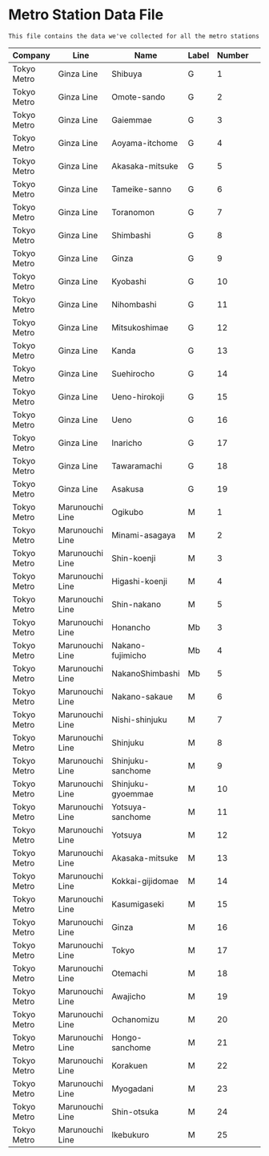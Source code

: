 # Metro Station Data File


    This file contains the data we've collected for all the metro stations


| Company | Line | Name | Label | Number |  |
| --- | --- | --- | --- | --- | --- |
| Tokyo Metro | Ginza Line | Shibuya | G | 1 |  |
| Tokyo Metro | Ginza Line | Omote-sando | G | 2 |  |
| Tokyo Metro | Ginza Line | Gaiemmae | G | 3 |  |
| Tokyo Metro | Ginza Line | Aoyama-itchome | G | 4 |  |
| Tokyo Metro | Ginza Line | Akasaka-mitsuke | G | 5 |  |
| Tokyo Metro | Ginza Line | Tameike-sanno | G | 6 |  |
| Tokyo Metro | Ginza Line | Toranomon | G | 7 |  |
| Tokyo Metro | Ginza Line | Shimbashi | G | 8 |  |
| Tokyo Metro | Ginza Line | Ginza | G | 9 |  |
| Tokyo Metro | Ginza Line | Kyobashi | G | 10 |  |
| Tokyo Metro | Ginza Line | Nihombashi | G | 11 |  |
| Tokyo Metro | Ginza Line | Mitsukoshimae | G | 12 |  |
| Tokyo Metro | Ginza Line | Kanda | G | 13 |  |
| Tokyo Metro | Ginza Line | Suehirocho | G | 14 |  |
| Tokyo Metro | Ginza Line | Ueno-hirokoji | G | 15 |  |
| Tokyo Metro | Ginza Line | Ueno | G | 16 |  |
| Tokyo Metro | Ginza Line | Inaricho | G | 17 |  |
| Tokyo Metro | Ginza Line | Tawaramachi | G | 18 |  |
| Tokyo Metro | Ginza Line | Asakusa | G | 19 |  |
| Tokyo Metro | Marunouchi Line | Ogikubo | M | 1 |  |
| Tokyo Metro | Marunouchi Line | Minami-asagaya | M | 2 |  |
| Tokyo Metro | Marunouchi Line | Shin-koenji | M | 3 |  |
| Tokyo Metro | Marunouchi Line | Higashi-koenji | M | 4 |  |
| Tokyo Metro | Marunouchi Line | Shin-nakano | M | 5 |  |
| Tokyo Metro | Marunouchi Line | Honancho | Mb | 3 |  |
| Tokyo Metro | Marunouchi Line | Nakano-fujimicho | Mb | 4 |  |
| Tokyo Metro | Marunouchi Line | NakanoShimbashi | Mb | 5 |  |
| Tokyo Metro | Marunouchi Line | Nakano-sakaue | M | 6 |  |
| Tokyo Metro | Marunouchi Line | Nishi-shinjuku | M | 7 |  |
| Tokyo Metro | Marunouchi Line | Shinjuku | M | 8 |  |
| Tokyo Metro | Marunouchi Line | Shinjuku-sanchome | M | 9 |  |
| Tokyo Metro | Marunouchi Line | Shinjuku-gyoemmae | M | 10 |  |
| Tokyo Metro | Marunouchi Line | Yotsuya-sanchome | M | 11 |  |
| Tokyo Metro | Marunouchi Line | Yotsuya | M | 12 |  |
| Tokyo Metro | Marunouchi Line | Akasaka-mitsuke | M | 13 |  |
| Tokyo Metro | Marunouchi Line | Kokkai-gijidomae | M | 14 |  |
| Tokyo Metro | Marunouchi Line | Kasumigaseki | M | 15 |  |
| Tokyo Metro | Marunouchi Line | Ginza | M | 16 |  |
| Tokyo Metro | Marunouchi Line | Tokyo | M | 17 |  |
| Tokyo Metro | Marunouchi Line | Otemachi | M | 18 |  |
| Tokyo Metro | Marunouchi Line | Awajicho | M | 19 |  |
| Tokyo Metro | Marunouchi Line | Ochanomizu | M | 20 |  |
| Tokyo Metro | Marunouchi Line | Hongo-sanchome | M | 21 |  |
| Tokyo Metro | Marunouchi Line | Korakuen | M | 22 |  |
| Tokyo Metro | Marunouchi Line | Myogadani | M | 23 |  |
| Tokyo Metro | Marunouchi Line | Shin-otsuka | M | 24 |  |
| Tokyo Metro | Marunouchi Line | Ikebukuro | M | 25 |  |